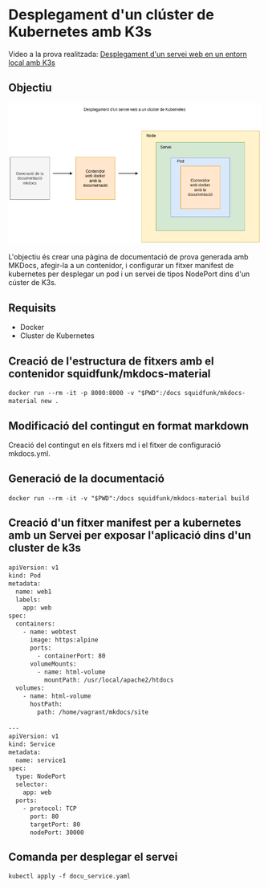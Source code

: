 # Desplegament d'un clúster de Kubernetes amb K3s

Video a la prova realitzada: <a href="https://youtu.be/l4vhvikY33o" target="_blank">Desplegament d'un servei web en un entorn local amb K3s</a>

## Objectiu

![](../img/mkdocs_service.png)

L'objectiu és crear una pàgina de documentació de prova generada amb MKDocs, afegir-la a un contenidor, i configurar un fitxer manifest de kubernetes per
desplegar un pod i un servei de tipos NodePort dins d'un cúster de K3s.

## Requisits

- Docker
- Cluster de Kubernetes

## Creació de l'estructura de fitxers amb el contenidor squidfunk/mkdocs-material

```
docker run --rm -it -p 8000:8000 -v "$PWD":/docs squidfunk/mkdocs-material new .

```

## Modificació del contingut en format markdown 

Creació del contingut en els fitxers md i el fitxer de configuració mkdocs.yml.

## Generació de la documentació

```
docker run --rm -it -v "$PWD":/docs squidfunk/mkdocs-material build
```

## Creació d'un fitxer manifest per a kubernetes amb un Servei per exposar l'aplicació dins d'un cluster de k3s

```
apiVersion: v1
kind: Pod
metadata:
  name: web1
  labels:
    app: web
spec:
  containers:
    - name: webtest
      image: https:alpine
      ports:
        - containerPort: 80
      volumeMounts:
        - name: html-volume
          mountPath: /usr/local/apache2/htdocs
  volumes:
    - name: html-volume
      hostPath:
        path: /home/vagrant/mkdocs/site

---
apiVersion: v1
kind: Service
metadata:
  name: service1
spec:
  type: NodePort
  selector:
    app: web
  ports:
    - protocol: TCP
      port: 80
      targetPort: 80
      nodePort: 30000

```

## Comanda per desplegar el servei

```
kubectl apply -f docu_service.yaml 
    
```
